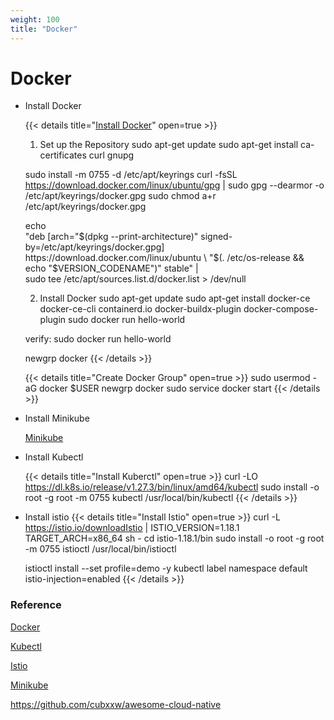 ```yaml
---
weight: 100
title: "Docker"
---
```



# Docker

- Install Docker

    {{< details title="[Install Docker](https://docs.docker.com/engine/install/ubuntu/#install-using-the-convenience-script)" open=true >}}
    1. Set up the Repository
    sudo apt-get update
    sudo apt-get install ca-certificates curl gnupg

    sudo install -m 0755 -d /etc/apt/keyrings
    curl -fsSL https://download.docker.com/linux/ubuntu/gpg | sudo gpg --dearmor -o /etc/apt/keyrings/docker.gpg
    sudo chmod a+r /etc/apt/keyrings/docker.gpg

    echo \
    "deb [arch="$(dpkg --print-architecture)" signed-by=/etc/apt/keyrings/docker.gpg] https://download.docker.com/linux/ubuntu \
    "$(. /etc/os-release && echo "$VERSION_CODENAME")" stable" | \
    sudo tee /etc/apt/sources.list.d/docker.list > /dev/null


    2. Install Docker
    sudo apt-get update
    sudo apt-get install docker-ce docker-ce-cli containerd.io docker-buildx-plugin docker-compose-plugin
    sudo docker run hello-world

    verify:
    sudo docker run hello-world

    newgrp docker
    {{< /details >}}

    {{< details title="Create Docker Group" open=true >}}
    sudo usermod -aG docker $USER
    newgrp docker
    sudo service docker start
    {{< /details >}}

- Install Minikube

    [Minikube](https://minikube.sigs.k8s.io/docs/start/)

- Install Kubectl

    {{< details title="Install Kuberctl" open=true >}}
    curl -LO https://dl.k8s.io/release/v1.27.3/bin/linux/amd64/kubectl
    sudo install -o root -g root -m 0755 kubectl /usr/local/bin/kubectl
    {{< /details >}}


- Install istio
    {{< details title="Install Istio" open=true >}}
    curl -L https://istio.io/downloadIstio | ISTIO_VERSION=1.18.1 TARGET_ARCH=x86_64 sh -
    cd istio-1.18.1/bin
    sudo install -o root -g root -m 0755 istioctl /usr/local/bin/istioctl

    istioctl install --set profile=demo -y
    kubectl label namespace default istio-injection=enabled
    {{< /details >}}





### Reference

[Docker](https://docs.docker.com/engine/install/ubuntu/#install-using-the-convenience-script)

[Kubectl](https://kubernetes.io/docs/tasks/tools/install-kubectl-linux/)

[Istio](https://istio.io/latest/docs/setup/getting-started/)

[Minikube](https://minikube.sigs.k8s.io/docs/start/)

https://github.com/cubxxw/awesome-cloud-native






